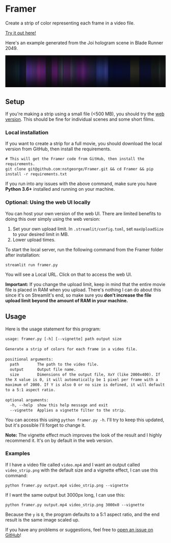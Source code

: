# Framer
Create a strip of color representing each frame in a video file.

[Try it out here!](https://share.streamlit.io/nstgeorge/framer/main/web.py)

Here's an example generated from the Joi hologram scene in Blade Runner 2049.

![Example image](docs/example.png)

## Setup

If you're making a strip using a small file (<500 MB), you should try the 
[web version](https://share.streamlit.io/nstgeorge/framer/main/web.py). This should be fine for individual scenes and some short films.

### Local installation

If you want to create a strip for a full movie, you should download the local version from GitHub, then install the requirements.

```shell
# This will get the Framer code from GitHub, then install the requirements.
git clone git@github.com:nstgeorge/Framer.git && cd Framer && pip install -r requirements.txt
```

If you run into any issues with the above command, make sure you have **Python 3.6+** installed and running on your machine.

### Optional: Using the web UI locally

You can host your own version of the web UI. There are limited benefits to doing this over simply using the web version:

1. Set your own upload limit. In `.streamlit/config.toml`, set `maxUploadSize` to your desired limit in MB.
2. Lower upload times.

To start the local server, run the following command from the Framer folder after installation:

```shell
streamlit run framer.py
```

You will see a Local URL. Click on that to access the web UI.

**Important:** If you change the upload limit, keep in mind that the entire movie file is placed in RAM when you upload.
There's nothing I can do about this since it's on Streamlit's end, so make sure you **don't increase the file upload limit
beyond the amount of RAM in your machine.**

## Usage

Here is the usage statement for this program:

```
usage: framer.py [-h] [--vignette] path output size

Generate a strip of colors for each frame in a video file.

positional arguments:
  path        The path to the video file.
  output      Output file name.
  size        Dimensions of the output file, XxY (like 2000x400). If the X value is 0, it will automatically be 1 pixel per frame with a maximum of 2000. If Y is also 0 or no size is defined, it will default to a 5:1 aspect ratio.

optional arguments:
  -h, --help  show this help message and exit
  --vignette  Applies a vignette filter to the strip.

```

You can access this using `python framer.py -h`. I'll try to keep this updated, but it's possible I'll forget to change it.

**Note:** The vignette effect much improves the look of the result and I highly recommend it. It's on by default in the web version.

### Examples

If I have a video file called `video.mp4` and I want an output called `video_strip.png` with the default size and a vignette effect, I can use this command:
```shell
python framer.py output.mp4 video_strip.png --vignette
```

If I want the same output but 3000px long, I can use this:

```shell
python framer.py output.mp4 video_strip.png 3000x0 --vignette
```

Because the `y` is `0`, the program defaults to a 5:1 aspect ratio, and the end result is the same image scaled up.

If you have any problems or suggestions, feel free to [open an issue on GitHub](https://github.com/nstgeorge/Framer/issues)!
